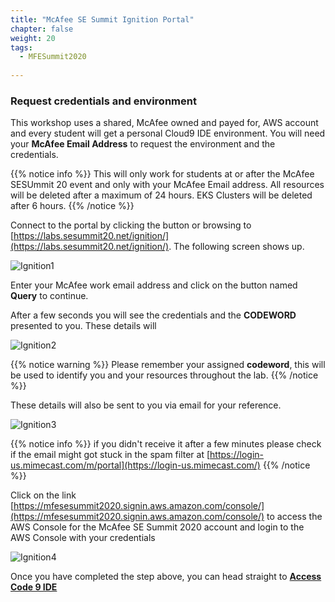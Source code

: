 ```yaml
---
title: "McAfee SE Summit Ignition Portal"
chapter: false
weight: 20
tags:
  - MFESummit2020
  
---
```


### Request credentials and environment 

This workshop uses a shared, McAfee owned and payed for, AWS account and every student will get a personal Cloud9 IDE environment. You will need your **McAfee Email Address** to request the environment and the credentials.

{{% notice info %}}
This will only work for students at or after the McAfee SESUmmit 20 event and only with your McAfee Email address.
All resources will be deleted after a maximum of 24 hours. EKS Clusters will be deleted after 6 hours.
{{% /notice %}}

Connect to the portal by clicking the button or browsing to [https://labs.sesummit20.net/ignition/](https://labs.sesummit20.net/ignition/). The following screen shows up.

![Ignition1](/images/mfe/ignition1.jpg?classes=border,shadow)

Enter your McAfee work email address and click on the button named **Query** to continue.

After a few seconds you will see the credentials and the **CODEWORD** presented to you. These details will 

![Ignition2](/images/mfe/ignition2.jpg?classes=border,shadow)

{{% notice warning %}}
Please remember your assigned **codeword**, this will be used to identify you and your resources throughout the lab.
{{% /notice %}}

These details will also be sent to you via email for your reference.

![Ignition3](/images/mfe/ignition3.jpg?classes=border,shadow)

{{% notice info %}}
if you didn't receive it after a few minutes please check if the email might got stuck in the spam filter at [https://login-us.mimecast.com/m/portal](https://login-us.mimecast.com/)
{{% /notice %}}

Click on the link  [https://mfesesummit2020.signin.aws.amazon.com/console/](https://mfesesummit2020.signin.aws.amazon.com/console/) to access the AWS Console for the McAfee SE Summit 2020 account and login to the AWS Console with your credentials

![Ignition4](/images/mfe/ignition4.jpg?classes=border,shadow)

Once you have completed the step above, you can head straight to [**Access Code 9 IDE**](/020_prerequisites/Cloud9/)
